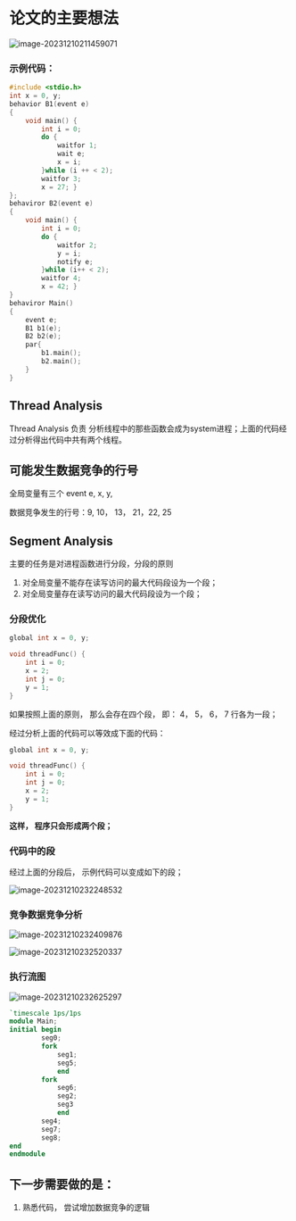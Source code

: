 #  论文的主要想法

![image-20231210211459071](${images}/image-20231210211459071.png)

### 示例代码：

```c++
#include <stdio.h>
int x = 0, y;
behavior B1(event e)
{
    void main() {
        int i = 0;
        do {
            waitfor 1;
            wait e;
            x = i;
        }while (i ++ < 2);
        waitfor 3;
        x = 27; }
};
behaviror B2(event e)
{
    void main() {
        int i = 0;
        do {
            waitfor 2;
            y = i;
            notify e;
        }while (i++ < 2);
        waitfor 4;
        x = 42; }
}
behaviror Main()
{
    event e;
    B1 b1(e);
    B2 b2(e);
    par{
        b1.main();
        b2.main();
    }
}
```

## Thread Analysis

Thread Analysis 负责 分析线程中的那些函数会成为system进程；上面的代码经过分析得出代码中共有两个线程。

## 可能发生数据竞争的行号

全局变量有三个 event e,  x, y, 

数据竞争发生的行号：9, 10， 13， 21，22,  25

## Segment Analysis

主要的任务是对进程函数进行分段，分段的原则

1. 对全局变量不能存在读写访问的最大代码段设为一个段；
2. 对全局变量存在读写访问的最大代码段设为一个段；

### 分段优化

```c++
global int x = 0, y;

void threadFunc() {
    int i = 0;
    x = 2;
    int j = 0;
    y = 1;
}
```

如果按照上面的原则， 那么会存在四个段， 即： 4， 5， 6， 7 行各为一段；

经过分析上面的代码可以等效成下面的代码：

```c++
global int x = 0, y;

void threadFunc() {
    int i = 0;
    int j = 0;
    x = 2;
    y = 1;
}
```

**这样， 程序只会形成两个段；**

### 代码中的段

经过上面的分段后， 示例代码可以变成如下的段；

![image-20231210232248532](${images}/image-20231210232248532.png)

### 竞争数据竞争分析

![image-20231210232409876](${images}/image-20231210232409876.png)

![image-20231210232520337](${images}/image-20231210232520337.png)

### 执行流图



![image-20231210232625297](${images}/image-20231210232625297.png)

```verilog
`timescale 1ps/1ps
module Main;
initial begin
        seg0;
        fork
            seg1;
    		seg5;
            end
        fork
        	seg6;
        	seg2;
            seg3
            end
        seg4;
        seg7;
        seg8;
end
endmodule
```



## 下一步需要做的是：

1. 熟悉代码， 尝试增加数据竞争的逻辑


